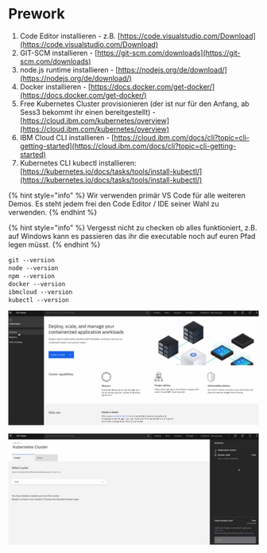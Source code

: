 # Prework

1. Code Editor installieren - z.B. [https://code.visualstudio.com/Download](https://code.visualstudio.com/Download)
2. GIT-SCM installieren - [https://git-scm.com/downloads](https://git-scm.com/downloads)
3. node.js runtime installieren   - [https://nodejs.org/de/download/](https://nodejs.org/de/download/)
4. Docker installieren - [https://docs.docker.com/get-docker/](https://docs.docker.com/get-docker/)
5. Free Kubernetes Cluster provisionieren \(der ist nur für den Anfang, ab Sess3 bekommt ihr einen bereitgestellt\) - [https://cloud.ibm.com/kubernetes/overview](https://cloud.ibm.com/kubernetes/overview)
6. IBM Cloud CLI installieren - [https://cloud.ibm.com/docs/cli?topic=cli-getting-started](https://cloud.ibm.com/docs/cli?topic=cli-getting-started)
7. Kubernetes CLI kubectl installieren: [https://kubernetes.io/docs/tasks/tools/install-kubectl/](https://kubernetes.io/docs/tasks/tools/install-kubectl/)

{% hint style="info" %}
Wir verwenden primär VS Code für alle weiteren Demos. Es steht jedem frei den Code Editor / IDE seiner Wahl zu verwenden.
{% endhint %}

{% hint style="info" %}
Vergesst nicht zu checken ob alles funktioniert, z.B. auf Windows kann es passieren das ihr die executable noch auf euren Pfad legen müsst.
{% endhint %}

```text
git --version
node --version
npm --version
docker --version
ibmcloud --version
kubectl --version
```

![](../../.gitbook/assets/image%20%2839%29.png)

![](../../.gitbook/assets/image%20%2837%29.png)





